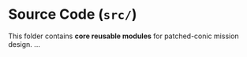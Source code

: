 # Source Code (`src/`)

This folder contains **core reusable modules** for patched-conic mission design.
...
